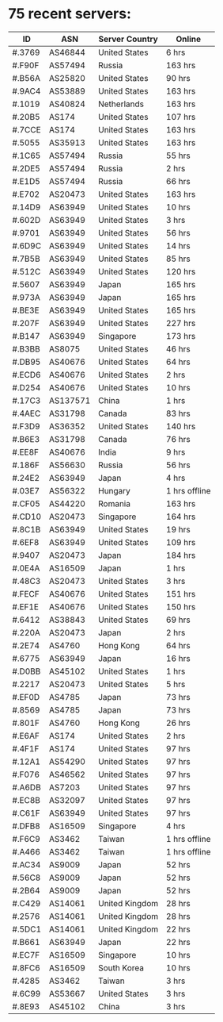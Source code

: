 # 75 recent servers:

| ID | ASN | Server Country | Online |
| ------ | ------ | ------ | ------ |
| #.3769 | AS46844 | United States | 6 hrs |
| #.F90F | AS57494 | Russia | 163 hrs |
| #.B56A | AS25820 | United States | 90 hrs |
| #.9AC4 | AS53889 | United States | 163 hrs |
| #.1019 | AS40824 | Netherlands | 163 hrs |
| #.20B5 | AS174 | United States | 107 hrs |
| #.7CCE | AS174 | United States | 163 hrs |
| #.5055 | AS35913 | United States | 163 hrs |
| #.1C65 | AS57494 | Russia | 55 hrs |
| #.2DE5 | AS57494 | Russia | 2 hrs |
| #.E1D5 | AS57494 | Russia | 66 hrs |
| #.E702 | AS20473 | United States | 163 hrs |
| #.14D9 | AS63949 | United States | 10 hrs |
| #.602D | AS63949 | United States | 3 hrs |
| #.9701 | AS63949 | United States | 56 hrs |
| #.6D9C | AS63949 | United States | 14 hrs |
| #.7B5B | AS63949 | United States | 85 hrs |
| #.512C | AS63949 | United States | 120 hrs |
| #.5607 | AS63949 | Japan | 165 hrs |
| #.973A | AS63949 | Japan | 165 hrs |
| #.BE3E | AS63949 | United States | 165 hrs |
| #.207F | AS63949 | United States | 227 hrs |
| #.B147 | AS63949 | Singapore | 173 hrs |
| #.B3BB | AS8075 | United States | 46 hrs |
| #.DB95 | AS40676 | United States | 64 hrs |
| #.ECD6 | AS40676 | United States | 2 hrs |
| #.D254 | AS40676 | United States | 10 hrs |
| #.17C3 | AS137571 | China | 1 hrs |
| #.4AEC | AS31798 | Canada | 83 hrs |
| #.F3D9 | AS36352 | United States | 140 hrs |
| #.B6E3 | AS31798 | Canada | 76 hrs |
| #.EE8F | AS40676 | India | 9 hrs |
| #.186F | AS56630 | Russia | 56 hrs |
| #.24E2 | AS63949 | Japan | 4 hrs |
| #.03E7 | AS56322 | Hungary | 1 hrs offline |
| #.CF05 | AS44220 | Romania | 163 hrs |
| #.CD10 | AS20473 | Singapore | 164 hrs |
| #.8C1B | AS63949 | United States | 19 hrs |
| #.6EF8 | AS63949 | United States | 109 hrs |
| #.9407 | AS20473 | Japan | 184 hrs |
| #.0E4A | AS16509 | Japan | 1 hrs |
| #.48C3 | AS20473 | United States | 3 hrs |
| #.FECF | AS40676 | United States | 151 hrs |
| #.EF1E | AS40676 | United States | 150 hrs |
| #.6412 | AS38843 | United States | 69 hrs |
| #.220A | AS20473 | Japan | 2 hrs |
| #.2E74 | AS4760 | Hong Kong | 64 hrs |
| #.6775 | AS63949 | Japan | 16 hrs |
| #.D0BB | AS45102 | United States | 1 hrs |
| #.2217 | AS20473 | United States | 5 hrs |
| #.EF0D | AS4785 | Japan | 73 hrs |
| #.8569 | AS4785 | Japan | 73 hrs |
| #.801F | AS4760 | Hong Kong | 26 hrs |
| #.E6AF | AS174 | United States | 2 hrs |
| #.4F1F | AS174 | United States | 97 hrs |
| #.12A1 | AS54290 | United States | 97 hrs |
| #.F076 | AS46562 | United States | 97 hrs |
| #.A6DB | AS7203 | United States | 97 hrs |
| #.EC8B | AS32097 | United States | 97 hrs |
| #.C61F | AS63949 | United States | 97 hrs |
| #.DFB8 | AS16509 | Singapore | 4 hrs |
| #.F6C9 | AS3462 | Taiwan | 1 hrs offline |
| #.A466 | AS3462 | Taiwan | 1 hrs offline |
| #.AC34 | AS9009 | Japan | 52 hrs |
| #.56C8 | AS9009 | Japan | 52 hrs |
| #.2B64 | AS9009 | Japan | 52 hrs |
| #.C429 | AS14061 | United Kingdom | 28 hrs |
| #.2576 | AS14061 | United Kingdom | 28 hrs |
| #.5DC1 | AS14061 | United Kingdom | 22 hrs |
| #.B661 | AS63949 | Japan | 22 hrs |
| #.EC7F | AS16509 | Singapore | 10 hrs |
| #.8FC6 | AS16509 | South Korea | 10 hrs |
| #.4285 | AS3462 | Taiwan | 3 hrs |
| #.6C99 | AS53667 | United States | 3 hrs |
| #.8E93 | AS45102 | China | 3 hrs |


